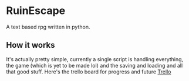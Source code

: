 # RuinEscape
A text based rpg written in python.

## How it works
It's actually pretty simple, currently a single script is handling everything, the game (which is yet to be made lol) and the saving and loading and all that good stuff.
Here's the trello board for progress and future [Trello](https://trello.com/b/UMpW5pRT/ruinescape)
